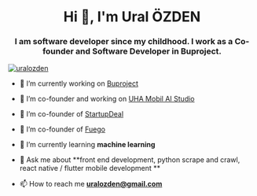 <h1 align="center">Hi 👋, I'm Ural ÖZDEN</h1>
<h3 align="center">I am software developer since my childhood. I work as a Co-founder and Software Developer in Buproject.</h3>

<p align="left"> <a href="https://twitter.com/uralozden" target="blank"><img src="https://img.shields.io/twitter/follow/uralozden?logo=twitter&style=for-the-badge" alt="uralozden" /></a> </p>


- 🔭 I’m currently working on [Buproject](https://www.buproject.net/)

- 🔭 I’m co-founder and working on [UHA Mobil AI Studio](https://studio.buproject.net/)

- 🔭 I’m co-founder of [StartupDeal](https://startupdeal.co/)

- 🔭 I’m co-founder of [Fuego]((https://fuego.wtf/))

- 🌱 I’m currently learning **machine learning**

- 💬 Ask me about **front end development, python scrape and crawl, react native / flutter mobile development **

- 📫 How to reach me **uralozden@gmail.com**
